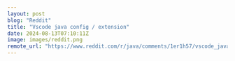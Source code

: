 ```yaml
---
layout: post
blog: "Reddit"
title: "Vscode java config / extension"
date: 2024-08-13T07:10:11Z
image: images/reddit.png
remote_url: "https://www.reddit.com/r/java/comments/1er1h57/vscode_java_config_extension/"
---
```

